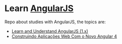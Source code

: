 # Learn [AngularJS](https://angularjs.org/)
Repo about studies with AngularJS, the topics are:

* [Learn and Understand AngularJS (1.x)](https://github.com/robsonoduarte/learn-angularjs/tree/master/learn-and-understand-angularjs)
* [Construindo Aplicações Web Com o Novo Angular 4](https://github.com/robsonoduarte/learn-angularjs/tree/master/construindo-aplicacoes-web-com-o-novo-angular-4)

